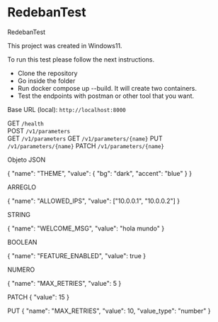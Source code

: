# RedebanTest
RedebanTest

This project was created in Windows11.

To run this test please follow the next instructions.

*  Clone the repository
*  Go inside the folder
*  Run docker compose up --build. It will create two containers. 
*  Test the endpoints with postman or other tool that you want.


Base URL (local): `http://localhost:8000`

GET    `/health`                           
POST   `/v1/parameters`                    
GET    `/v1/parameters`
GET    `/v1/parameters/{name}`
PUT    `/v1/parameters/{name}`
PATCH  `/v1/parameters/{name}`


Objeto JSON

{
  "name": "THEME",
  "value": { "bg": "dark", "accent": "blue" }
}

ARREGLO

{
  "name": "ALLOWED_IPS",
  "value": ["10.0.0.1", "10.0.0.2"]
}

STRING

{
  "name": "WELCOME_MSG",
  "value": "hola mundo"
}

BOOLEAN

{
  "name": "FEATURE_ENABLED",
  "value": true
}

NUMERO

{
  "name": "MAX_RETRIES",
  "value": 5
}

PATCH
{
  "value": 15
}


PUT
{
  "name": "MAX_RETRIES",
  "value": 10,
  "value_type": "number"
}
